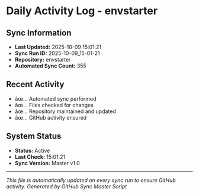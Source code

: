 ﻿# Daily Activity Log - envstarter

## Sync Information
- **Last Updated:** 2025-10-09 15:01:21
- **Sync Run ID:** 2025-10-09_15-01-21
- **Repository:** envstarter
- **Automated Sync Count:** 355

## Recent Activity
- âœ… Automated sync performed
- âœ… Files checked for changes
- âœ… Repository maintained and updated
- âœ… GitHub activity ensured

## System Status
- **Status:** Active
- **Last Check:** 15:01:21
- **Sync Version:** Master v1.0

---
*This file is automatically updated on every sync run to ensure GitHub activity.*
*Generated by GitHub Sync Master Script*

